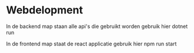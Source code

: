 # Webdelopment

In de backend map staan alle api's die gebruikt worden
gebruik hier dotnet run

In de frontend map staat de react applicatie 
gebruik hier npm run start